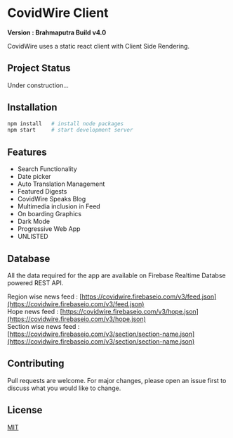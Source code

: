 # CovidWire Client

**Version : Brahmaputra Build v4.0**

CovidWire uses a static react client with Client Side Rendering.

## Project Status

Under construction...

## Installation

```python
npm install   # install node packages
npm start     # start development server
```
## Features
* Search Functionality
* Date picker
* Auto Translation Management
* Featured Digests
* CovidWire Speaks Blog
* Multimedia inclusion in Feed
* On boarding Graphics
* Dark Mode
* Progressive Web App
* UNLISTED

## Database

All the data required for the app are available on Firebase Realtime Databse powered REST API.


Region wise news feed : [https://covidwire.firebaseio.com/v3/feed.json](https://covidwire.firebaseio.com/v3/feed.json)  
Hope news feed   : [https://covidwire.firebaseio.com/v3/hope.json](https://covidwire.firebaseio.com/v3/hope.json)  
Section wise news feed : [https://covidwire.firebaseio.com/v3/section/section-name.json](https://covidwire.firebaseio.com/v3/section/section-name.json)  


## Contributing
Pull requests are welcome. For major changes, please open an issue first to discuss what you would like to change.


## License
[MIT](https://choosealicense.com/licenses/mit/)
